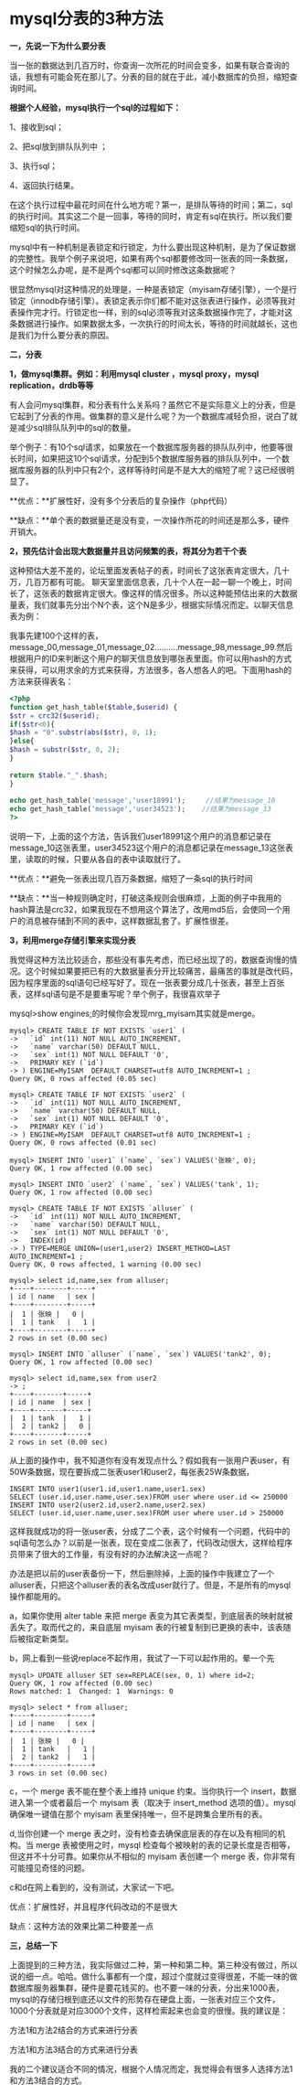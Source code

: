 # mysql分表的3种方法

**一，先说一下为什么要分表**

当一张的数据达到几百万时，你查询一次所花的时间会变多，如果有联合查询的话，我想有可能会死在那儿了。分表的目的就在于此，减小数据库的负担，缩短查询时间。

 

**根据个人经验，mysql执行一个sql的过程如下：**

1、接收到sql；

2、把sql放到排队队列中 ；

3、执行sql；

4、返回执行结果。

在这个执行过程中最花时间在什么地方呢？第一，是排队等待的时间；第二，sql的执行时间。其实这二个是一回事，等待的同时，肯定有sql在执行。所以我们要缩短sql的执行时间。

 

mysql中有一种机制是表锁定和行锁定，为什么要出现这种机制，是为了保证数据的完整性。我举个例子来说吧，如果有两个sql都要修改同一张表的同一条数据，这个时候怎么办呢，是不是两个sql都可以同时修改这条数据呢？

 

很显然mysql对这种情况的处理是，一种是表锁定（myisam存储引擎），一个是行锁定（innodb存储引擎）。表锁定表示你们都不能对这张表进行操作，必须等我对表操作完才行。行锁定也一样，别的sql必须等我对这条数据操作完了，才能对这条数据进行操作。如果数据太多，一次执行的时间太长，等待的时间就越长，这也是我们为什么要分表的原因。

 

**二，分表**

**1，做mysql集群。例如：利用mysql cluster ，mysql proxy，mysql replication，drdb等等**

有人会问mysql集群，和分表有什么关系吗？虽然它不是实际意义上的分表，但是它起到了分表的作用。做集群的意义是什么呢？为一个数据库减轻负担，说白了就是减少sql排队队列中的sql的数量。

 

举个例子：有10个sql请求，如果放在一个数据库服务器的排队队列中，他要等很长时间，如果把这10个sql请求，分配到5个数据库服务器的排队队列中，一个数据库服务器的队列中只有2个，这样等待时间是不是大大的缩短了呢？这已经很明显了。

 

**优点：**扩展性好，没有多个分表后的复杂操作（php代码）

**缺点：**单个表的数据量还是没有变，一次操作所花的时间还是那么多，硬件开销大。

 

**2，预先估计会出现大数据量并且访问频繁的表，将其分为若干个表**

这种预估大差不差的，论坛里面发表帖子的表，时间长了这张表肯定很大，几十万，几百万都有可能。 聊天室里面信息表，几十个人在一起一聊一个晚上，时间长了，这张表的数据肯定很大。像这样的情况很多。所以这种能预估出来的大数据量表，我们就事先分出个N个表，这个N是多少，根据实际情况而定。以聊天信息表为例：

 

我事先建100个这样的表，message_00,message_01,message_02..........message_98,message_99.然后根据用户的ID来判断这个用户的聊天信息放到哪张表里面。你可以用hash的方式来获得，可以用求余的方式来获得，方法很多，各人想各人的吧。下面用hash的方法来获得表名：

```php
<?php  
function get_hash_table($table,$userid) {  
$str = crc32($userid);  
if($str<0){  
$hash = "0".substr(abs($str), 0, 1);  
}else{  
$hash = substr($str, 0, 2);  
}  
 
return $table."_".$hash;  
}  
 
echo get_hash_table('message','user18991');     //结果为message_10  
echo get_hash_table('message','user34523');    //结果为message_13  
?>
```

 

说明一下，上面的这个方法，告诉我们user18991这个用户的消息都记录在message_10这张表里，user34523这个用户的消息都记录在message_13这张表里，读取的时候，只要从各自的表中读取就行了。

 

**优点：**避免一张表出现几百万条数据，缩短了一条sql的执行时间

**缺点：**当一种规则确定时，打破这条规则会很麻烦，上面的例子中我用的hash算法是crc32，如果我现在不想用这个算法了，改用md5后，会使同一个用户的消息被存储到不同的表中，这样数据乱套了。扩展性很差。

 

**3，利用merge存储引擎来实现分表**

我觉得这种方法比较适合，那些没有事先考虑，而已经出现了的，数据查询慢的情况。这个时候如果要把已有的大数据量表分开比较痛苦，最痛苦的事就是改代码，因为程序里面的sql语句已经写好了。现在一张表要分成几十张表，甚至上百张表，这样sql语句是不是要重写呢？举个例子，我很喜欢举子

mysql>show engines;的时候你会发现mrg_myisam其实就是merge。

```mysql
mysql> CREATE TABLE IF NOT EXISTS `user1` (  
->   `id` int(11) NOT NULL AUTO_INCREMENT,  
->   `name` varchar(50) DEFAULT NULL,  
->   `sex` int(1) NOT NULL DEFAULT '0',  
->   PRIMARY KEY (`id`)  
-> ) ENGINE=MyISAM  DEFAULT CHARSET=utf8 AUTO_INCREMENT=1 ;  
Query OK, 0 rows affected (0.05 sec)  
 
mysql> CREATE TABLE IF NOT EXISTS `user2` (  
->   `id` int(11) NOT NULL AUTO_INCREMENT,  
->   `name` varchar(50) DEFAULT NULL,  
->   `sex` int(1) NOT NULL DEFAULT '0',  
->   PRIMARY KEY (`id`)  
-> ) ENGINE=MyISAM  DEFAULT CHARSET=utf8 AUTO_INCREMENT=1 ;  
Query OK, 0 rows affected (0.01 sec)  
 
mysql> INSERT INTO `user1` (`name`, `sex`) VALUES('张映', 0);  
Query OK, 1 row affected (0.00 sec)  
 
mysql> INSERT INTO `user2` (`name`, `sex`) VALUES('tank', 1);  
Query OK, 1 row affected (0.00 sec)  
 
mysql> CREATE TABLE IF NOT EXISTS `alluser` (  
->   `id` int(11) NOT NULL AUTO_INCREMENT,  
->   `name` varchar(50) DEFAULT NULL,  
->   `sex` int(1) NOT NULL DEFAULT '0',  
->   INDEX(id)  
-> ) TYPE=MERGE UNION=(user1,user2) INSERT_METHOD=LAST AUTO_INCREMENT=1 ;  
Query OK, 0 rows affected, 1 warning (0.00 sec)  
 
mysql> select id,name,sex from alluser;  
+----+--------+-----+  
| id | name   | sex |  
+----+--------+-----+  
|  1 | 张映 |   0 |  
|  1 | tank   |   1 |  
+----+--------+-----+  
2 rows in set (0.00 sec)  
 
mysql> INSERT INTO `alluser` (`name`, `sex`) VALUES('tank2', 0);  
Query OK, 1 row affected (0.00 sec)  
 
mysql> select id,name,sex from user2  
-> ;  
+----+-------+-----+  
| id | name  | sex |  
+----+-------+-----+  
|  1 | tank  |   1 |  
|  2 | tank2 |   0 |  
+----+-------+-----+  
2 rows in set (0.00 sec)
```

 

从上面的操作中，我不知道你有没有发现点什么？假如我有一张用户表user，有50W条数据，现在要拆成二张表user1和user2，每张表25W条数据，

```mysql
INSERT INTO user1(user1.id,user1.name,user1.sex)
SELECT (user.id,user.name,user.sex)FROM user where user.id <= 250000
INSERT INTO user2(user2.id,user2.name,user2.sex)
SELECT (user.id,user.name,user.sex)FROM user where user.id > 250000
```

 

这样我就成功的将一张user表，分成了二个表，这个时候有一个问题，代码中的sql语句怎么办？以前是一张表，现在变成二张表了，代码改动很大，这样给程序员带来了很大的工作量，有没有好的办法解决这一点呢？

 

办法是把以前的user表备份一下，然后删除掉，上面的操作中我建立了一个alluser表，只把这个alluser表的表名改成user就行了。但是，不是所有的mysql操作都能用的。

 

a，如果你使用 alter table 来把 merge 表变为其它表类型，到底层表的映射就被丢失了。取而代之的，来自底层 myisam 表的行被复制到已更换的表中，该表随后被指定新类型。

 

b，网上看到一些说replace不起作用，我试了一下可以起作用的。晕一个先

```mysql
mysql> UPDATE alluser SET sex=REPLACE(sex, 0, 1) where id=2;  
Query OK, 1 row affected (0.00 sec)  
Rows matched: 1  Changed: 1  Warnings: 0  
 
mysql> select * from alluser;  
+----+--------+-----+  
| id | name   | sex |  
+----+--------+-----+  
|  1 | 张映 |   0 |  
|  1 | tank   |   1 |  
|  2 | tank2  |   1 |  
+----+--------+-----+  
3 rows in set (0.00 sec)
```

 

c，一个 merge 表不能在整个表上维持 unique 约束。当你执行一个 insert，数据进入第一个或者最后一个 myisam 表（取决于 insert_method 选项的值）。mysql 确保唯一键值在那个 myisam 表里保持唯一，但不是跨集合里所有的表。

 

d,当你创建一个 merge 表之时，没有检查去确保底层表的存在以及有相同的机构。当 merge 表被使用之时，mysql 检查每个被映射的表的记录长度是否相等，但这并不十分可靠。如果你从不相似的 myisam 表创建一个 merge 表，你非常有可能撞见奇怪的问题。

 

c和d在网上看到的，没有测试，大家试一下吧。

 

优点：扩展性好，并且程序代码改动的不是很大

缺点：这种方法的效果比第二种要差一点

 

**三，总结一下**

上面提到的三种方法，我实际做过二种，第一种和第二种。第三种没有做过，所以说的细一点。哈哈。做什么事都有一个度，超过个度就过变得很差，不能一味的做数据库服务器集群，硬件是要花钱买的。也不要一味的分表，分出来1000表，mysql的存储归根到底还以文件的形势存在硬盘上面，一张表对应三个文件，1000个分表就是对应3000个文件，这样检索起来也会变的很慢。我的建议是：

方法1和方法2结合的方式来进行分表

方法1和方法3结合的方式来进行分表

我的二个建议适合不同的情况，根据个人情况而定，我觉得会有很多人选择方法1和方法3结合的方式。